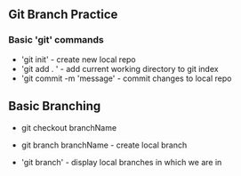 ## Git Branch Practice

### Basic 'git' commands

* 'git init' - create new local repo
* 'git add . '  - add current working directory to git index
* 'git commit -m 'message' - commit changes to local repo


## Basic Branching
* git checkout branchName

* git branch branchName - create local branch
* 'git branch' - display local branches in which we are in 

